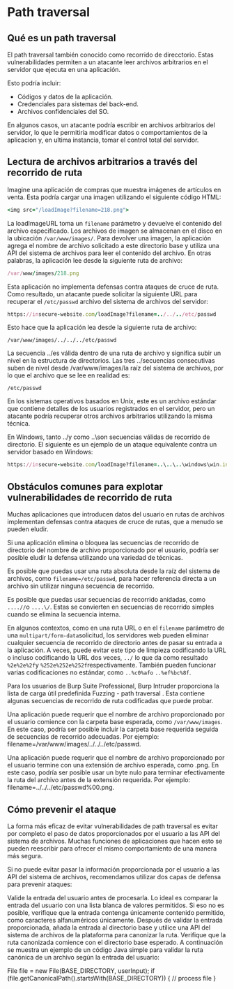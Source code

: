# Path traversal

## Qué es un path traversal

El path traversal también conocido como recorrido de direcctorio. Estas vulnerabilidades permiten a un atacante leer archivos arbitrarios en el servidor que ejecuta en una aplicación.

Esto podría incluir:

- Códigos y datos de la aplicación.
- Credenciales para sistemas del back-end.
- Archivos confidenciales del SO.

En algunos casos, un atacante podría escribir en archivos arbitrarios del servidor, lo que le permitiría modificar datos o comportamientos de la aplicacion y, en ultima instancia, 
tomar el control total del servidor.

## Lectura de archivos arbitrarios a través del recorrido de ruta

Imagine una aplicación de compras que muestra imágenes de artículos en venta. Esta podría cargar una imagen utilizando el siguiente código HTML:

```ruby
<img src="/loadImage?filename=218.png">
```

La loadImageURL toma un `filename` parámetro y devuelve el contenido del archivo especificado. Los archivos de imagen se almacenan en el disco en la ubicación `/var/www/images/`. Para devolver una imagen, la aplicación agrega el nombre de archivo solicitado a este directorio base y utiliza una API del sistema de archivos para leer el contenido del archivo. En otras palabras, la aplicación lee desde la siguiente ruta de archivo:

```ruby
/var/www/images/218.png
```

Esta aplicación no implementa defensas contra ataques de cruce de ruta. Como resultado, un atacante puede solicitar la siguiente URL para recuperar el `/etc/passwd` archivo del sistema de archivos del servidor:

```ruby
https://insecure-website.com/loadImage?filename=../../../etc/passwd
```

Esto hace que la aplicación lea desde la siguiente ruta de archivo:

`/var/www/images/../../../etc/passwd`

La secuencia ../es válida dentro de una ruta de archivo y significa subir un nivel en la estructura de directorios. Las tres ../secuencias consecutivas suben de nivel desde /var/www/images/la raíz del sistema de archivos, por lo que el archivo que se lee en realidad es:

`/etc/passwd`

En los sistemas operativos basados ​​en Unix, este es un archivo estándar que contiene detalles de los usuarios registrados en el servidor, pero un atacante podría recuperar otros archivos arbitrarios utilizando la misma técnica.

En Windows, tanto ../y como ..\son secuencias válidas de recorrido de directorio. El siguiente es un ejemplo de un ataque equivalente contra un servidor basado en Windows:

```ruby
https://insecure-website.com/loadImage?filename=..\..\..\windows\win.ini
```

## Obstáculos comunes para explotar vulnerabilidades de recorrido de ruta

Muchas aplicaciones que introducen datos del usuario en rutas de archivos implementan defensas contra ataques de cruce de rutas, que a menudo se pueden eludir.

Si una aplicación elimina o bloquea las secuencias de recorrido de directorio del nombre de archivo proporcionado por el usuario, podría ser posible eludir la defensa utilizando una variedad de técnicas.

Es posible que puedas usar una ruta absoluta desde la raíz del sistema de archivos, como `filename=/etc/passwd`, para hacer referencia directa a un archivo sin utilizar ninguna secuencia de recorrido.

Es posible que puedas usar secuencias de recorrido anidadas, como `....//`o `....\/`. Estas se convierten en secuencias de recorrido simples cuando se elimina la secuencia interna.

En algunos contextos, como en una ruta URL o en el `filename` parámetro de una `multipart/form-data`solicitud, los servidores web pueden eliminar cualquier secuencia de recorrido de directorio antes de pasar su entrada a la aplicación. A veces, puede evitar este tipo de limpieza codificando la URL o incluso codificando la URL dos veces, `../` lo que da como resultado `%2e%2e%2f`y `%252e%252e%252f`respectivamente. También pueden funcionar varias codificaciones no estándar, como `..%c0%afo` `..%ef%bc%8f`.

Para los usuarios de Burp Suite Professional, Burp Intruder proporciona la lista de carga útil predefinida Fuzzing - path traversal . Esta contiene algunas secuencias de recorrido de ruta codificadas que puede probar.

Una aplicación puede requerir que el nombre de archivo proporcionado por el usuario comience con la carpeta base esperada, como `/var/www/images`. En este caso, podría ser posible incluir la carpeta base requerida seguida de secuencias de recorrido adecuadas. Por ejemplo: filename=/var/www/images/../../../etc/passwd.

Una aplicación puede requerir que el nombre de archivo proporcionado por el usuario termine con una extensión de archivo esperada, como .png. En este caso, podría ser posible usar un byte nulo para terminar efectivamente la ruta del archivo antes de la extensión requerida. Por ejemplo: filename=../../../etc/passwd%00.png.

## Cómo prevenir el ataque
La forma más eficaz de evitar vulnerabilidades de path traversal es evitar por completo el paso de datos proporcionados por el usuario a las API del sistema de archivos. Muchas funciones de aplicaciones que hacen esto se pueden reescribir para ofrecer el mismo comportamiento de una manera más segura.

Si no puede evitar pasar la información proporcionada por el usuario a las API del sistema de archivos, recomendamos utilizar dos capas de defensa para prevenir ataques:

Valide la entrada del usuario antes de procesarla. Lo ideal es comparar la entrada del usuario con una lista blanca de valores permitidos. Si eso no es posible, verifique que la entrada contenga únicamente contenido permitido, como caracteres alfanuméricos únicamente.
Después de validar la entrada proporcionada, añada la entrada al directorio base y utilice una API del sistema de archivos de la plataforma para canonizar la ruta. Verifique que la ruta canonizada comience con el directorio base esperado.
A continuación se muestra un ejemplo de un código Java simple para validar la ruta canónica de un archivo según la entrada del usuario:

File file = new File(BASE_DIRECTORY, userInput);
if (file.getCanonicalPath().startsWith(BASE_DIRECTORY)) {
    // process file
}